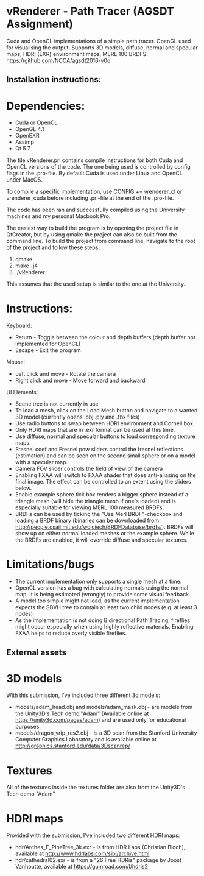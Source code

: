 # vRenderer - Path Tracer (AGSDT Assignment)
Cuda and OpenCL implementations of a simple path tracer. OpenGL used for visualising the output.
Supports 3D models, diffuse, normal and specular maps, HDRI (EXR) environment maps, MERL 100 BRDFS.
https://github.com/NCCA/agsdt2016-v0q

## Installation instructions:

# Dependencies:
- Cuda or OpenCL
- OpenGL 4.1
- OpenEXR
- Assimp
- Qt 5.7

The file vRenderer.pri contains compile instructions for both Cuda and OpenCL versions of the code.
The one being used is controlled by config flags in the .pro-file. By default Cuda is used under Linux and OpenCL under MacOS.

To compile a specific implementation, use CONFIG += vrenderer_cl or vrenderer_cuda before including .pri-file at the end of the .pro-file.

The code has been ran and successfully compiled using the University machines and my personal Macbook Pro.

The easiest way to build the program is by opening the project file in QtCreator, but by using qmake the project can also be built from the command line.
To build the project from command line, navigate to the root of the project and follow these steps:

1. qmake
2. make -j4
3. ./vRenderer

This assumes that the used setup is similar to the one at the University.

# Instructions:

Keyboard:
- Return - Toggle between the colour and depth buffers (depth buffer not implemented for OpenCL)
- Escape - Exit the program

Mouse:
- Left click and move - Rotate the camera
- Right click and move - Move forward and backward

UI Elements:
- Scene tree is not currently in use
- To load a mesh, click on the Load Mesh button and navigate to a wanted 3D model (currently opens .obj .ply and .fbx files)
- Use radio buttons to swap between HDRI environment and Cornell box.
- Only HDRI maps that are in .exr format can be used at this time.
- Use diffuse, normal and specular buttons to load corresponding texture maps.
- Fresnel coef and Fresnel pow sliders control the fresnel reflections (estimation) and can be seen on the second small sphere or on a model with a specular map.
- Camera FOV slider controls the field of view of the camera
- Enabling FXAA will switch to FXAA shader that does anti-aliasing on the final image. The effect can be controlled to an extent using the sliders below.
- Enable example sphere tick box renders a bigger sphere instead of a triangle mesh (will hide the triangle mesh if one's loaded) and is especially suitable for viewing MERL 100 measured BRDFs.
- BRDFs can be used by ticking the "Use Merl BRDF"-checkbox and loading a BRDF binary (binaries can be downloaded from http://people.csail.mit.edu/wojciech/BRDFDatabase/brdfs/). BRDFs will show up on either normal loaded meshes or the example sphere. While the BRDFs are enabled, it will override diffuse and specular textures.

# Limitations/bugs
- The current implementation only supports a single mesh at a time.
- OpenCL version has a bug with calculating normals using the normal map. It is being estimated (wrongly) to provide some visual feedback.
- A model too simple might not load, as the current implementation expects the SBVH tree to contain at least two child nodes (e.g. at least 3 nodes)
- As the implementation is not doing Bidirectional Path Tracing, fireflies might occur especially when using highly reflective materials. Enabling FXAA helps to reduce overly visible fireflies.

## External assets
# 3D models
With this submission, I've included three different 3d models:
- models/adam_head.obj and models/adam_mask.obj - are models from the Unity3D's Tech demo "Adam" (Available online at https://unity3d.com/pages/adam) and are used only for educational purposes.
- models/dragon_vrip_res2.obj - is a 3D scan from the Stanford University Computer Graphics Laboratory and is available online at http://graphics.stanford.edu/data/3Dscanrep/
# Textures
All of the textures inside the textures folder are also from the Unity3D's Tech demo "Adam"
# HDRI maps
Provided with the submission, I've included two different HDRI maps:
- hdr/Arches_E_PineTree_3k.exr - is from HDR Labs (Christian Bloch), available at http://www.hdrlabs.com/sibl/archive.html
- hdr/cathedral02.exr - is from a "26 Free HDRis" package by Joost Vanhoutte, available at https://gumroad.com/l/hdris2

